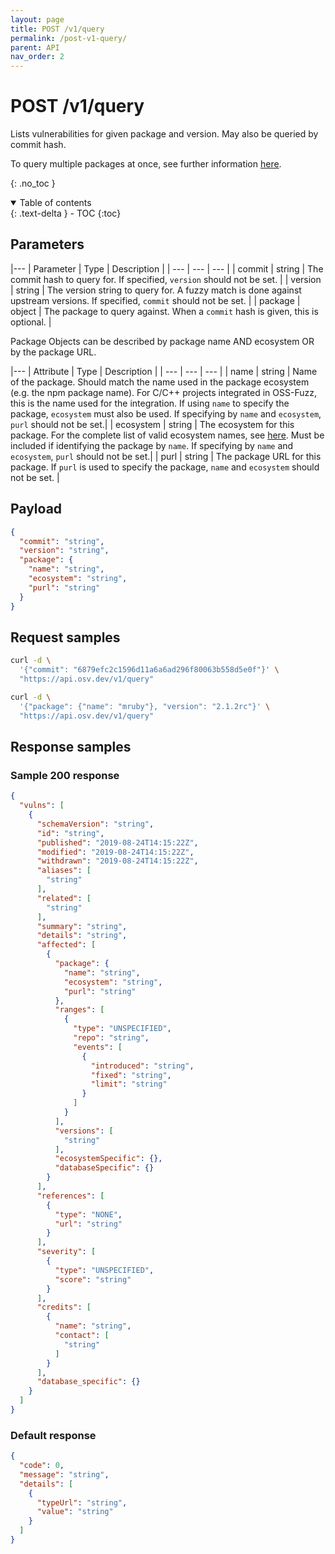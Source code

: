 ```yaml
---
layout: page
title: POST /v1/query
permalink: /post-v1-query/
parent: API
nav_order: 2
---
```

# POST /v1/query

Lists vulnerabilities for given package and version. May also be queried by commit hash.

To query multiple packages at once, see further information [here](post-v1-querybatch.md). 

{: .no_toc }

<details open markdown="block">
  <summary>
    Table of contents
  </summary>
  {: .text-delta }
- TOC
{:toc}
</details>

## Parameters
  
|---
| Parameter | Type | Description |
| --- | --- | --- |
| commit | string | The commit hash to query for. If specified, `version` should not be set. |
| version | string | The version string to query for. A fuzzy match is done against upstream versions. If specified, `commit` should not be set. |
| package | object | The package to query against. When a `commit` hash is given, this is optional. |

Package Objects can be described by package name AND ecosystem OR by the package URL. 

|---
| Attribute | Type | Description |
| --- | --- | --- |
| name | string | Name of the package. Should match the name used in the package ecosystem (e.g. the npm package name). For C/C++ projects integrated in OSS-Fuzz, this is the name used for the integration. If using `name` to specify the package, `ecosystem` must also be used. If specifying by `name` and `ecosystem`, `purl` should not be set.|
| ecosystem | string | The ecosystem for this package. For the complete list of valid ecosystem names, see [here](https://ossf.github.io/osv-schema/#affectedpackage-field). Must be included if identifying the package by `name`. If specifying by `name` and `ecosystem`, `purl` should not be set.|
| purl | string | The package URL for this package. If `purl` is used to specify the package, `name` and `ecosystem` should not be set.  |

## Payload
```json
{
  "commit": "string",
  "version": "string",
  "package": {
    "name": "string",
    "ecosystem": "string",
    "purl": "string"
  }
}
```

## Request samples

```bash
curl -d \
  '{"commit": "6879efc2c1596d11a6a6ad296f80063b558d5e0f"}' \
  "https://api.osv.dev/v1/query"

curl -d \
  '{"package": {"name": "mruby"}, "version": "2.1.2rc"}' \
  "https://api.osv.dev/v1/query"
  ```

## Response samples

### Sample 200 response
```json
{
  "vulns": [
    {
      "schemaVersion": "string",
      "id": "string",
      "published": "2019-08-24T14:15:22Z",
      "modified": "2019-08-24T14:15:22Z",
      "withdrawn": "2019-08-24T14:15:22Z",
      "aliases": [
        "string"
      ],
      "related": [
        "string"
      ],
      "summary": "string",
      "details": "string",
      "affected": [
        {
          "package": {
            "name": "string",
            "ecosystem": "string",
            "purl": "string"
          },
          "ranges": [
            {
              "type": "UNSPECIFIED",
              "repo": "string",
              "events": [
                {
                  "introduced": "string",
                  "fixed": "string",
                  "limit": "string"
                }
              ]
            }
          ],
          "versions": [
            "string"
          ],
          "ecosystemSpecific": {},
          "databaseSpecific": {}
        }
      ],
      "references": [
        {
          "type": "NONE",
          "url": "string"
        }
      ],
      "severity": [
        {
          "type": "UNSPECIFIED",
          "score": "string"
        }
      ],
      "credits": [
        {
          "name": "string",
          "contact": [
            "string"
          ]
        }
      ],
      "database_specific": {}
    }
  ]
}
```

### Default response
```json
{
  "code": 0,
  "message": "string",
  "details": [
    {
      "typeUrl": "string",
      "value": "string"
    }
  ]
}
```